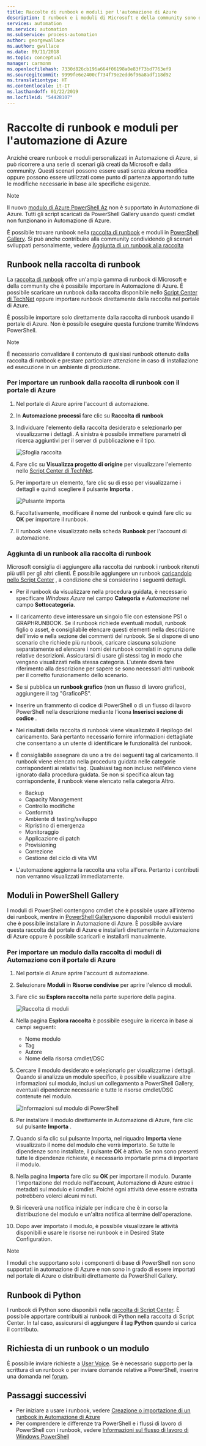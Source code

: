 ```yaml
---
title: Raccolte di runbook e moduli per l'automazione di Azure
description: I runbook e i moduli di Microsoft e della community sono disponibili per l'installazione e l'uso nell'ambiente di Automazione di Azure.  In questo articolo viene descritto come accedere a queste risorse e come contribuire alla raccolta di runbook.
services: automation
ms.service: automation
ms.subservice: process-automation
author: georgewallace
ms.author: gwallace
ms.date: 09/11/2018
ms.topic: conceptual
manager: carmonm
ms.openlocfilehash: 7330d826cb196a664f06198a0e83f73bd7763ef9
ms.sourcegitcommit: 9999fe6e2400cf734f79e2edd6f96a8adf118d92
ms.translationtype: HT
ms.contentlocale: it-IT
ms.lasthandoff: 01/22/2019
ms.locfileid: "54428107"
---
```

# <a name="runbook-and-module-galleries-for-azure-automation"></a>Raccolte di runbook e moduli per l'automazione di Azure
Anziché creare runbook e moduli personalizzati in Automazione di Azure, si può ricorrere a una serie di scenari già creati da Microsoft e dalla community.  Questi scenari possono essere usati senza alcuna modifica oppure possono essere utilizzati come punto di partenza apportando tutte le modifiche necessarie in base alle specifiche esigenze.

> [!NOTE]
> Il nuovo [modulo di Azure PowerShell Az](/powershell/azure/new-azureps-module-az?view=azurermps-6.13.0) non è supportato in Automazione di Azure. Tutti gli script scaricati da PowerShell Gallery usando questi cmdlet non funzionano in Automazione di Azure.

È possibile trovare runbook nella [raccolta di runbook](#runbooks-in-runbook-gallery) e moduli in [PowerShell Gallery](#modules-in-powerShell-gallery).  Si può anche contribuire alla community condividendo gli scenari sviluppati personalmente, vedere [Aggiunta di un runbook alla raccolta](automation-runbook-gallery.md#adding-a-runbook-to-the-runbook-gallery)

## <a name="runbooks-in-runbook-gallery"></a>Runbook nella raccolta di runbook
La [raccolta di runbook](https://gallery.technet.microsoft.com/scriptcenter/site/search?f\[0\].Type=RootCategory&f\[0\].Value=WindowsAzure&f\[1\].Type=SubCategory&f\[1\].Value=WindowsAzure_automation&f\[1\].Text=Automation) offre un'ampia gamma di runbook di Microsoft e della community che è possibile importare in Automazione di Azure. È possibile scaricare un runbook dalla raccolta disponibile nello [Script Center di TechNet](https://gallery.technet.microsoft.com/scriptcenter/site/upload) oppure importare runbook direttamente dalla raccolta nel portale di Azure.

È possibile importare solo direttamente dalla raccolta di runbook usando il portale di Azure. Non è possibile eseguire questa funzione tramite Windows PowerShell.

> [!NOTE]
> È necessario convalidare il contenuto di qualsiasi runbook ottenuto dalla raccolta di runbook e prestare particolare attenzione in caso di installazione ed esecuzione in un ambiente di produzione.
> 
> 

### <a name="to-import-a-runbook-from-the-runbook-gallery-with-the-azure-portal"></a>Per importare un runbook dalla raccolta di runbook con il portale di Azure
1. Nel portale di Azure aprire l'account di automazione.
2. In **Automazione processi** fare clic su **Raccolta di runbook**
3. Individuare l'elemento della raccolta desiderato e selezionarlo per visualizzarne i dettagli. A sinistra è possibile immettere parametri di ricerca aggiuntivi per il server di pubblicazione e il tipo.
   
    ![Sfoglia raccolta](media/automation-runbook-gallery/browse-gallery.png)
5. Fare clic su **Visualizza progetto di origine** per visualizzare l'elemento nello [Script Center di TechNet](https://gallery.technet.microsoft.com/).
6. Per importare un elemento, fare clic su di esso per visualizzarne i dettagli e quindi scegliere il pulsante **Importa** .
   
    ![Pulsante Importa](media/automation-runbook-gallery/gallery-item-detail.png)
7. Facoltativamente, modificare il nome del runbook e quindi fare clic su **OK** per importare il runbook.
8. Il runbook viene visualizzato nella scheda **Runbook** per l'account di automazione.

### <a name="adding-a-runbook-to-the-runbook-gallery"></a>Aggiunta di un runbook alla raccolta di runbook
Microsoft consiglia di aggiungere alla raccolta dei runbook i runbook ritenuti più utili per gli altri clienti.  È possibile aggiungere un runbook [caricandolo nello Script Center](https://gallery.technet.microsoft.com/site/upload) , a condizione che si considerino i seguenti dettagli.

* Per il runbook da visualizzare nella procedura guidata, è necessario specificare *Windows Azure* nel campo **Categoria** e *Automazione* nel campo **Sottocategoria**.  
* Il caricamento deve interessare un singolo file con estensione PS1 o GRAPHRUNBOOK.  Se il runbook richiede eventuali moduli, runbook figlio o asset, è consigliabile elencare questi elementi nella descrizione dell'invio e nella sezione dei commenti del runbook.  Se si dispone di uno scenario che richiede più runbook, caricare ciascuna soluzione separatamente ed elencare i nomi dei runbook correlati in ognuna delle relative descrizioni. Assicurarsi di usare gli stessi tag in modo che vengano visualizzati nella stessa categoria. L'utente dovrà fare riferimento alla descrizione per sapere se sono necessari altri runbook per il corretto funzionamento dello scenario.
* Se si pubblica un **runbook grafico** (non un flusso di lavoro grafico), aggiungere il tag "GraficoPS". 
* Inserire un frammento di codice di PowerShell o di un flusso di lavoro PowerShell nella descrizione mediante l’icona **Inserisci sezione di codice** .
* Nei risultati della raccolta di runbook viene visualizzato il riepilogo del caricamento. Sarà pertanto necessario fornire informazioni dettagliate che consentano a un utente di identificare le funzionalità del runbook.
* È consigliabile assegnare da uno a tre dei seguenti tag al caricamento.  Il runbook viene elencato nella procedura guidata nelle categorie corrispondenti ai relativi tag.  Qualsiasi tag non incluso nell'elenco viene ignorato dalla procedura guidata. Se non si specifica alcun tag corrispondente, il runbook viene elencato nella categoria Altro.
  
  * Backup
  * Capacity Management
  * Controllo modifiche
  * Conformità
  * Ambiente di testing/sviluppo
  * Ripristino di emergenza
  * Monitoraggio
  * Applicazione di patch
  * Provisioning
  * Correzione
  * Gestione del ciclo di vita VM
* L'automazione aggiorna la raccolta una volta all'ora. Pertanto i contributi non verranno visualizzati immediatamente.

## <a name="modules-in-powershell-gallery"></a>Moduli in PowerShell Gallery
I moduli di PowerShell contengono cmdlet che è possibile usare all'interno dei runbook, mentre in [PowerShell Gallery](https://www.powershellgallery.com)sono disponibili moduli esistenti che è possibile installare in Automazione di Azure.  È possibile avviare questa raccolta dal portale di Azure e installarli direttamente in Automazione di Azure oppure è possibile scaricarli e installarli manualmente.  

### <a name="to-import-a-module-from-the-automation-module-gallery-with-the-azure-portal"></a>Per importare un modulo dalla raccolta di moduli di Automazione con il portale di Azure
1. Nel portale di Azure aprire l'account di automazione.
2. Selezionare **Moduli** in **Risorse condivise** per aprire l'elenco di moduli.
4. Fare clic su **Esplora raccolta** nella parte superiore della pagina.
   
    ![Raccolta di moduli](media/automation-runbook-gallery/modules-blade.png) <br>
5. Nella pagina **Esplora raccolta** è possibile eseguire la ricerca in base ai campi seguenti:
   
   * Nome modulo
   * Tag
   * Autore
   * Nome della risorsa cmdlet/DSC
6. Cercare il modulo desiderato e selezionarlo per visualizzarne i dettagli.  
   Quando si analizza un modulo specifico, è possibile visualizzare altre informazioni sul modulo, inclusi un collegamento a PowerShell Gallery, eventuali dipendenze necessarie e tutte le risorse cmdlet/DSC contenute nel modulo.
   
    ![Informazioni sul modulo di PowerShell](media/automation-runbook-gallery/gallery-item-details-blade.png) <br>
7. Per installare il modulo direttamente in Automazione di Azure, fare clic sul pulsante **Importa** .
8. Quando si fa clic sul pulsante Importa, nel riquadro **Importa**  viene visualizzato il nome del modulo che verrà importato. Se tutte le dipendenze sono installate, il pulsante **OK** è attivo. Se non sono presenti tutte le dipendenze richieste, è necessario importarle prima di importare il modulo.
9. Nella pagina **Importa** fare clic su **OK** per importare il modulo. Durante l'importazione del modulo nell'account, Automazione di Azure estrae i metadati sul modulo e i cmdlet. Poiché ogni attività deve essere estratta potrebbero volerci alcuni minuti.
10. Si riceverà una notifica iniziale per indicare che è in corso la distribuzione del modulo e un'altra notifica al termine dell'operazione.
11. Dopo aver importato il modulo, è possibile visualizzare le attività disponibili e usare le risorse nei runbook e in Desired State Configuration.

> [!NOTE]
> I moduli che supportano solo i componenti di base di PowerShell non sono supportati in automazione di Azure e non sono in grado di essere importati nel portale di Azure o distribuiti direttamente da PowerShell Gallery.

## <a name="python-runbooks"></a>Runbook di Python

I runbook di Python sono disponibili nella [raccolta di Script Center](https://gallery.technet.microsoft.com/scriptcenter/site/search?f%5B0%5D.Type=RootCategory&f%5B0%5D.Value=WindowsAzure&f%5B1%5D.Type=ProgrammingLanguage&f%5B1%5D.Value=Python&f%5B1%5D.Text=Python&sortBy=Date&username=). È possibile apportare contribuiti ai runbook di Python nella raccolta di Script Center. In tal caso, assicurarsi di aggiungere il tag **Python** quando si carica il contributo.

## <a name="requesting-a-runbook-or-module"></a>Richiesta di un runbook o un modulo
È possibile inviare richieste a [User Voice](https://feedback.azure.com/forums/246290-azure-automation/).  Se è necessario supporto per la scrittura di un runbook o per inviare domande relative a PowerShell, inserire una domanda nel [forum](https://social.msdn.microsoft.com/Forums/windowsazure/en-US/home?forum=azureautomation&filter=alltypes&sort=lastpostdesc).

## <a name="next-steps"></a>Passaggi successivi
* Per iniziare a usare i runbook, vedere [Creazione o importazione di un runbook in Automazione di Azure](automation-creating-importing-runbook.md)
* Per comprendere le differenze tra PowerShell e i flussi di lavoro di PowerShell con i runbook, vedere [Informazioni sul flusso di lavoro di Windows PowerShell](automation-powershell-workflow.md)


